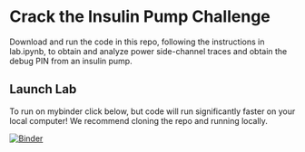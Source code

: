 # Crack the Insulin Pump Challenge
Download and run the code in this repo, following the instructions in lab.ipynb, to obtain and analyze power side-channel traces and obtain the debug PIN from an insulin pump.

## Launch Lab
To run on mybinder click below, but code will run significantly faster on your local computer!  We recommend cloning the repo and running locally.

[![Binder](https://mybinder.org/badge_logo.svg)](https://mybinder.org/v2/gh/dtwalter/sc-lab-biohack/medical_devices?filepath=lab.ipynbH)

